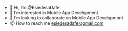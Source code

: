 - 👋 Hi, I’m @EsiedesaDafe
- 👀 I’m interested in Mobile App Development
- 💞️ I’m looking to collaborate on Mobile App Development
- 📫 How to reach me esiedesadafe@gmail.com

<!---
EsiedesaDafe/EsiedesaDafe is a ✨ special ✨ repository because its `README.md` (this file) appears on your GitHub profile.
You can click the Preview link to take a look at your changes.
--->
